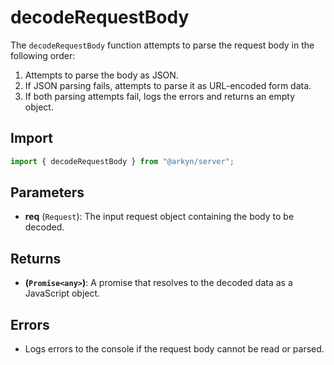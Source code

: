 # decodeRequestBody

The `decodeRequestBody` function attempts to parse the request body in the following order:

1. Attempts to parse the body as JSON.
2. If JSON parsing fails, attempts to parse it as URL-encoded form data.
3. If both parsing attempts fail, logs the errors and returns an empty object.

## Import

```ts
import { decodeRequestBody } from "@arkyn/server";
```

## Parameters

- **req** (`Request`): The input request object containing the body to be decoded.

## Returns

- **(`Promise<any>`)**: A promise that resolves to the decoded data as a JavaScript object.

## Errors

- Logs errors to the console if the request body cannot be read or parsed.
